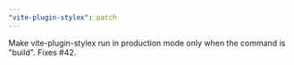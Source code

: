 ```yaml
---
"vite-plugin-stylex": patch
---
```


Make vite-plugin-stylex run in production mode only when the command is "build". Fixes #42.
